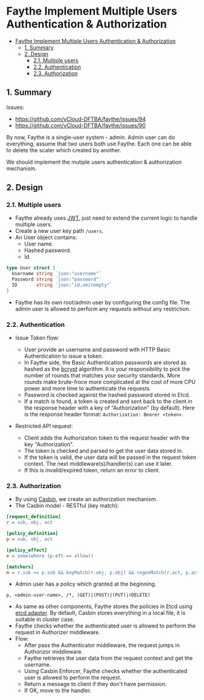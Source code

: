 # Faythe Implement Multiple Users Authentication & Authorization

- [Faythe Implement Multiple Users Authentication & Authorization](#faythe-implement-multiple-users-authentication--authorization)
  - [1. Summary](#1-summary)
  - [2. Design](#2-design)
    - [2.1. Multiple users](#21-multiple-users)
    - [2.2. Authentication](#22-authentication)
    - [2.3. Authorization](#23-authorization)

## 1. Summary

Issues:

- https://github.com/vCloud-DFTBA/faythe/issues/94
- https://github.com/vCloud-DFTBA/faythe/issues/90

By now, Faythe is a single-user system - admin. Admin user can do everything, assume that two users both use Faythe. Each one can be able to delete the scaler which created by another.

We should implement the mutiple users authentication & authorization mechanism.

## 2. Design

### 2.1. Multiple users

- Faythe already uses [JWT](https://jwt.io), just need to extend the current logic to handle multiple users.
- Create a new user key path `/users`.
- An User object contains:
  - User name.
  - Hashed password.
  - Id.

```go
type User struct {
  Username string `json:"username"`
  Password string `json:"password"`
  ID       string `json:"id,omitempty"`
}
```

- Faythe has its own root/admin user by configuring the config file. The admin user is allowed to perform any requests without any restriction.

### 2.2. Authentication

- Issue Token flow:

  - User provide an username and password with HTTP Basic Authentication to issue a token.
  - In Faythe side, the Basic Authentication passwords are stored as hashed as the [bcrypt](https://en.wikipedia.org/wiki/Bcrypt) algorithm. It is your responsibility to pick the number of rounds that matches your security standards. More rounds make brute-froce more complicated at the cost of more CPU power and more time to authenticate the requests.
  - Password is checked against the hashed password stored in Etcd.
  - If a match is found, a token is created and sent back to the client in the response header with a key of "Authorization" (by default). Here is the response header format: `Authorization: Bearer <token>`.

- Restricted API request:
  - Client adds the Authorization token to the request header with the key "Authorization".
  - The token is checked and parsed to get the user data stored in.
  - If the token is valid, the user data will be passed in the request token context. The next middleware(s)/handler(s) can use it later.
  - If this is invalid/expired token, return an error to client.

### 2.3. Authorization

- By using [Casbin](https://casbin.org/en/), we create an authorization mechanism.
- The Casbin model - RESTful (key match):

```ini
[request_definition]
r = sub, obj, act

[policy_definition]
p = sub, obj, act

[policy_effect]
e = some(where (p.eft == allow))

[matchers]
m = r.sub == p.sub && keyMatch(r.obj, p.obj) && regexMatch(r.act, p.act)
```

- Admin user has a policy which granted at the beginning.

```csv
p, <admin-user-name>, /*, (GET)|(POST)|(PUT)|(DELETE)
```

- As same as other components, Faythe stores the policies in Etcd using [etcd adapter](https://github.com/ntk148v/etcd-adapter). By default, Casbin stores everything in a local file, it is suitable in cluster case.
- Faythe checks whether the authenticated user is allowed to perform the request in Authorizer middleware.
- Flow:
  - After pass the Authenticator middleware, the request jumps in Authorizor middleware.
  - Faythe retrieves the user data from the request context and get the username.
  - Using Casbin Enforcer, Faythe checks whether the authenticated user is allowed to perform the request.
  - Return a message to client if they don't have permission.
  - If OK, move to the handler.
